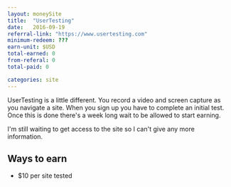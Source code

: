 ```yaml
---
layout: moneySite
title:  "UserTesting"
date:   2016-09-19
referral-link: "https://www.usertesting.com"
minimum-redeem: ???
earn-unit: $USD
total-earned: 0
from-referal: 0
total-paid: 0

categories: site
---
```


UserTesting is a little different. You record a video and screen capture as you navigate a site. When you sign up you have to complete an initial test. Once this is done there's a week long wait to be allowed to start earning.

I'm still waiting to get access to the site so I can't give any more information.


Ways to earn
---

* $10 per site tested
